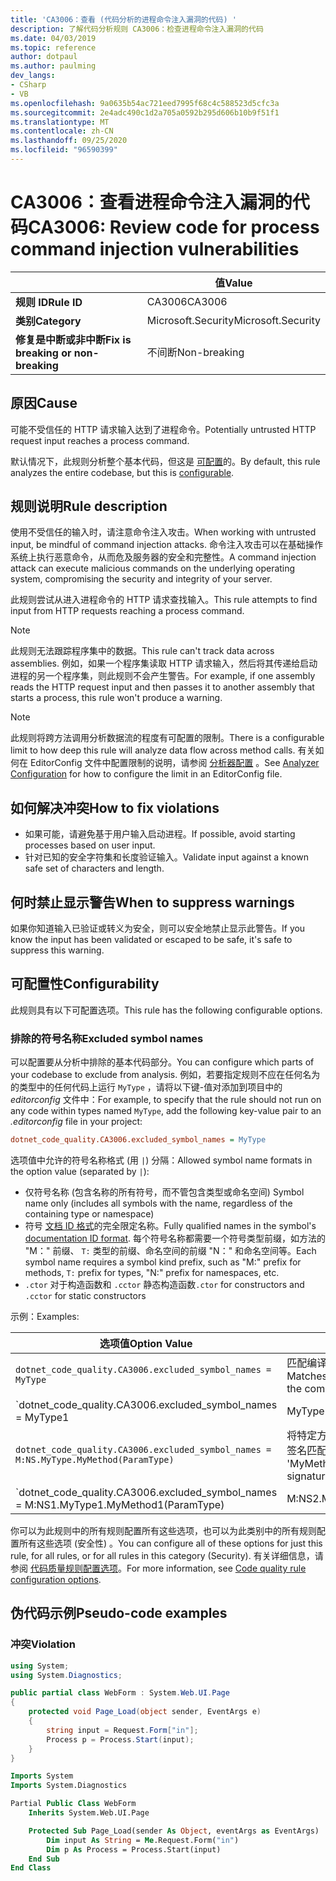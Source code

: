 ```yaml
---
title: 'CA3006：查看 (代码分析的进程命令注入漏洞的代码) '
description: 了解代码分析规则 CA3006：检查进程命令注入漏洞的代码
ms.date: 04/03/2019
ms.topic: reference
author: dotpaul
ms.author: paulming
dev_langs:
- CSharp
- VB
ms.openlocfilehash: 9a0635b54ac721eed7995f68c4c588523d5cfc3a
ms.sourcegitcommit: 2e4adc490c1d2a705a0592b295d606b10b9f51f1
ms.translationtype: MT
ms.contentlocale: zh-CN
ms.lasthandoff: 09/25/2020
ms.locfileid: "96590399"
---
```

# <a name="ca3006-review-code-for-process-command-injection-vulnerabilities"></a><span data-ttu-id="355f1-103">CA3006：查看进程命令注入漏洞的代码</span><span class="sxs-lookup"><span data-stu-id="355f1-103">CA3006: Review code for process command injection vulnerabilities</span></span>

| | <span data-ttu-id="355f1-104">值</span><span class="sxs-lookup"><span data-stu-id="355f1-104">Value</span></span> |
|-|-|
| <span data-ttu-id="355f1-105">**规则 ID**</span><span class="sxs-lookup"><span data-stu-id="355f1-105">**Rule ID**</span></span> |<span data-ttu-id="355f1-106">CA3006</span><span class="sxs-lookup"><span data-stu-id="355f1-106">CA3006</span></span>|
| <span data-ttu-id="355f1-107">**类别**</span><span class="sxs-lookup"><span data-stu-id="355f1-107">**Category**</span></span> |<span data-ttu-id="355f1-108">Microsoft.Security</span><span class="sxs-lookup"><span data-stu-id="355f1-108">Microsoft.Security</span></span>|
| <span data-ttu-id="355f1-109">**修复是中断或非中断**</span><span class="sxs-lookup"><span data-stu-id="355f1-109">**Fix is breaking or non-breaking**</span></span> |<span data-ttu-id="355f1-110">不间断</span><span class="sxs-lookup"><span data-stu-id="355f1-110">Non-breaking</span></span>|

## <a name="cause"></a><span data-ttu-id="355f1-111">原因</span><span class="sxs-lookup"><span data-stu-id="355f1-111">Cause</span></span>

<span data-ttu-id="355f1-112">可能不受信任的 HTTP 请求输入达到了进程命令。</span><span class="sxs-lookup"><span data-stu-id="355f1-112">Potentially untrusted HTTP request input reaches a process command.</span></span>

<span data-ttu-id="355f1-113">默认情况下，此规则分析整个基本代码，但这是 [可配置](#configurability)的。</span><span class="sxs-lookup"><span data-stu-id="355f1-113">By default, this rule analyzes the entire codebase, but this is [configurable](#configurability).</span></span>

## <a name="rule-description"></a><span data-ttu-id="355f1-114">规则说明</span><span class="sxs-lookup"><span data-stu-id="355f1-114">Rule description</span></span>

<span data-ttu-id="355f1-115">使用不受信任的输入时，请注意命令注入攻击。</span><span class="sxs-lookup"><span data-stu-id="355f1-115">When working with untrusted input, be mindful of command injection attacks.</span></span> <span data-ttu-id="355f1-116">命令注入攻击可以在基础操作系统上执行恶意命令，从而危及服务器的安全和完整性。</span><span class="sxs-lookup"><span data-stu-id="355f1-116">A command injection attack can execute malicious commands on the underlying operating system, compromising the security and integrity of your server.</span></span>

<span data-ttu-id="355f1-117">此规则尝试从进入进程命令的 HTTP 请求查找输入。</span><span class="sxs-lookup"><span data-stu-id="355f1-117">This rule attempts to find input from HTTP requests reaching a process command.</span></span>

> [!NOTE]
> <span data-ttu-id="355f1-118">此规则无法跟踪程序集中的数据。</span><span class="sxs-lookup"><span data-stu-id="355f1-118">This rule can't track data across assemblies.</span></span> <span data-ttu-id="355f1-119">例如，如果一个程序集读取 HTTP 请求输入，然后将其传递给启动进程的另一个程序集，则此规则不会产生警告。</span><span class="sxs-lookup"><span data-stu-id="355f1-119">For example, if one assembly reads the HTTP request input and then passes it to another assembly that starts a process, this rule won't produce a warning.</span></span>

> [!NOTE]
> <span data-ttu-id="355f1-120">此规则将跨方法调用分析数据流的程度有可配置的限制。</span><span class="sxs-lookup"><span data-stu-id="355f1-120">There is a configurable limit to how deep this rule will analyze data flow across method calls.</span></span> <span data-ttu-id="355f1-121">有关如何在 EditorConfig 文件中配置限制的说明，请参阅 [分析器配置](https://github.com/dotnet/roslyn-analyzers/blob/master/docs/Analyzer%20Configuration.md#dataflow-analysis) 。</span><span class="sxs-lookup"><span data-stu-id="355f1-121">See [Analyzer Configuration](https://github.com/dotnet/roslyn-analyzers/blob/master/docs/Analyzer%20Configuration.md#dataflow-analysis) for how to configure the limit in an EditorConfig file.</span></span>

## <a name="how-to-fix-violations"></a><span data-ttu-id="355f1-122">如何解决冲突</span><span class="sxs-lookup"><span data-stu-id="355f1-122">How to fix violations</span></span>

- <span data-ttu-id="355f1-123">如果可能，请避免基于用户输入启动进程。</span><span class="sxs-lookup"><span data-stu-id="355f1-123">If possible, avoid starting processes based on user input.</span></span>
- <span data-ttu-id="355f1-124">针对已知的安全字符集和长度验证输入。</span><span class="sxs-lookup"><span data-stu-id="355f1-124">Validate input against a known safe set of characters and length.</span></span>

## <a name="when-to-suppress-warnings"></a><span data-ttu-id="355f1-125">何时禁止显示警告</span><span class="sxs-lookup"><span data-stu-id="355f1-125">When to suppress warnings</span></span>

<span data-ttu-id="355f1-126">如果你知道输入已验证或转义为安全，则可以安全地禁止显示此警告。</span><span class="sxs-lookup"><span data-stu-id="355f1-126">If you know the input has been validated or escaped to be safe, it's safe to suppress this warning.</span></span>

## <a name="configurability"></a><span data-ttu-id="355f1-127">可配置性</span><span class="sxs-lookup"><span data-stu-id="355f1-127">Configurability</span></span>

<span data-ttu-id="355f1-128">此规则具有以下可配置选项。</span><span class="sxs-lookup"><span data-stu-id="355f1-128">This rule has the following configurable options.</span></span>

### <a name="excluded-symbol-names"></a><span data-ttu-id="355f1-129">排除的符号名称</span><span class="sxs-lookup"><span data-stu-id="355f1-129">Excluded symbol names</span></span>

<span data-ttu-id="355f1-130">可以配置要从分析中排除的基本代码部分。</span><span class="sxs-lookup"><span data-stu-id="355f1-130">You can configure which parts of your codebase to exclude from analysis.</span></span> <span data-ttu-id="355f1-131">例如，若要指定规则不应在任何名为的类型中的任何代码上运行 `MyType` ，请将以下键-值对添加到项目中的 *editorconfig* 文件中：</span><span class="sxs-lookup"><span data-stu-id="355f1-131">For example, to specify that the rule should not run on any code within types named `MyType`, add the following key-value pair to an *.editorconfig* file in your project:</span></span>

```ini
dotnet_code_quality.CA3006.excluded_symbol_names = MyType
```

<span data-ttu-id="355f1-132">选项值中允许的符号名称格式 (用 `|`) 分隔：</span><span class="sxs-lookup"><span data-stu-id="355f1-132">Allowed symbol name formats in the option value (separated by `|`):</span></span>

- <span data-ttu-id="355f1-133">仅符号名称 (包含名称的所有符号，而不管包含类型或命名空间) </span><span class="sxs-lookup"><span data-stu-id="355f1-133">Symbol name only (includes all symbols with the name, regardless of the containing type or namespace)</span></span>
- <span data-ttu-id="355f1-134">符号 [文档 ID 格式](https://github.com/dotnet/csharplang/blob/master/spec/documentation-comments.md#id-string-format)的完全限定名称。</span><span class="sxs-lookup"><span data-stu-id="355f1-134">Fully qualified names in the symbol's [documentation ID format](https://github.com/dotnet/csharplang/blob/master/spec/documentation-comments.md#id-string-format).</span></span> <span data-ttu-id="355f1-135">每个符号名称都需要一个符号类型前缀，如方法的 "M：" 前缀、 `T:` 类型的前缀、命名空间的前缀 "N：" 和命名空间等。</span><span class="sxs-lookup"><span data-stu-id="355f1-135">Each symbol name requires a symbol kind prefix, such as "M:" prefix for methods, `T:` prefix for types, "N:" prefix for namespaces, etc.</span></span>
- <span data-ttu-id="355f1-136">`.ctor` 对于构造函数和 `.cctor` 静态构造函数</span><span class="sxs-lookup"><span data-stu-id="355f1-136">`.ctor` for constructors and `.cctor` for static constructors</span></span>

<span data-ttu-id="355f1-137">示例：</span><span class="sxs-lookup"><span data-stu-id="355f1-137">Examples:</span></span>

| <span data-ttu-id="355f1-138">选项值</span><span class="sxs-lookup"><span data-stu-id="355f1-138">Option Value</span></span> | <span data-ttu-id="355f1-139">总结</span><span class="sxs-lookup"><span data-stu-id="355f1-139">Summary</span></span> |
| --- | --- |
|`dotnet_code_quality.CA3006.excluded_symbol_names = MyType` | <span data-ttu-id="355f1-140">匹配编译中的所有名为 "MyType" 的符号</span><span class="sxs-lookup"><span data-stu-id="355f1-140">Matches all symbols named 'MyType' in the compilation</span></span>
|`dotnet_code_quality.CA3006.excluded_symbol_names = MyType1|MyType2` | <span data-ttu-id="355f1-141">匹配编译中名为 "MyType1" 或 "MyType2" 的所有符号</span><span class="sxs-lookup"><span data-stu-id="355f1-141">Matches all symbols named either 'MyType1' or 'MyType2' in the compilation</span></span>
|`dotnet_code_quality.CA3006.excluded_symbol_names = M:NS.MyType.MyMethod(ParamType)` | <span data-ttu-id="355f1-142">将特定方法 "MyMethod" 与给定的完全限定签名匹配</span><span class="sxs-lookup"><span data-stu-id="355f1-142">Matches specific method 'MyMethod' with given fully qualified signature</span></span>
|`dotnet_code_quality.CA3006.excluded_symbol_names = M:NS1.MyType1.MyMethod1(ParamType)|M:NS2.MyType2.MyMethod2(ParamType)` | <span data-ttu-id="355f1-143">将特定方法 "MyMethod1" 和 "MyMethod2" 与相应的完全限定签名匹配</span><span class="sxs-lookup"><span data-stu-id="355f1-143">Matches specific methods 'MyMethod1' and 'MyMethod2' with respective fully qualified signature</span></span>

<span data-ttu-id="355f1-144">你可以为此规则中的所有规则配置所有这些选项，也可以为此类别中的所有规则配置所有这些选项 (安全性) 。</span><span class="sxs-lookup"><span data-stu-id="355f1-144">You can configure all of these options for just this rule, for all rules, or for all rules in this category (Security).</span></span> <span data-ttu-id="355f1-145">有关详细信息，请参阅 [代码质量规则配置选项](../code-quality-rule-options.md)。</span><span class="sxs-lookup"><span data-stu-id="355f1-145">For more information, see [Code quality rule configuration options](../code-quality-rule-options.md).</span></span>

## <a name="pseudo-code-examples"></a><span data-ttu-id="355f1-146">伪代码示例</span><span class="sxs-lookup"><span data-stu-id="355f1-146">Pseudo-code examples</span></span>

### <a name="violation"></a><span data-ttu-id="355f1-147">冲突</span><span class="sxs-lookup"><span data-stu-id="355f1-147">Violation</span></span>

```csharp
using System;
using System.Diagnostics;

public partial class WebForm : System.Web.UI.Page
{
    protected void Page_Load(object sender, EventArgs e)
    {
        string input = Request.Form["in"];
        Process p = Process.Start(input);
    }
}
```

```vb
Imports System
Imports System.Diagnostics

Partial Public Class WebForm
    Inherits System.Web.UI.Page

    Protected Sub Page_Load(sender As Object, eventArgs as EventArgs)
        Dim input As String = Me.Request.Form("in")
        Dim p As Process = Process.Start(input)
    End Sub
End Class
```
